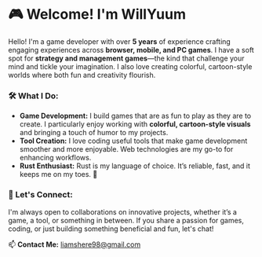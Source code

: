 # 🎮 Welcome! I'm WillYuum

Hello! I'm a game developer with over **5 years** of experience crafting engaging experiences across **browser, mobile, and PC games**. I have a soft spot for **strategy and management games**—the kind that challenge your mind and tickle your imagination. I also love creating colorful, cartoon-style worlds where both fun and creativity flourish.

### 🛠 What I Do:
- **Game Development:** I build games that are as fun to play as they are to create. I particularly enjoy working with **colorful, cartoon-style visuals** and bringing a touch of humor to my projects.
- **Tool Creation:** I love coding useful tools that make game development smoother and more enjoyable. Web technologies are my go-to for enhancing workflows.
- **Rust Enthusiast:** Rust is my language of choice. It’s reliable, fast, and it keeps me on my toes. 🦀


### 💬 Let's Connect:
I'm always open to collaborations on innovative projects, whether it’s a game, a tool, or something in between. If you share a passion for games, coding, or just building something beneficial and fun, let's chat!

📫 **Contact Me:** [liamshere98@gmail.com](mailto:liamshere98@gmail.com)

<!---
WillYuum/WillYuum is a ✨ special ✨ repository because its `README.md` (this file) appears on your GitHub profile.
You can click the Preview link to take a look at your changes.
--->
